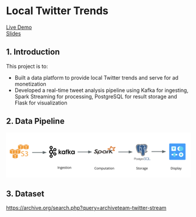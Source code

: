 # Local Twitter Trends

<a href="http://dataplatform.me/" rel="nofollow">Live Demo</a><br>
<a href="https://bit.ly/37ZTaCu" rel="nofollow">Slides</a>

## 1. Introduction
This project is to: <br>
- Built a data platform to provide local Twitter trends and serve for ad monetization
- Developed a real-time tweet analysis pipeline using Kafka for ingesting, Spark Streaming for processing, PostgreSQL for result storage and Flask for visualization

## 2. Data Pipeline
![](image/pipeline.png)

## 3. Dataset
https://archive.org/search.php?query=archiveteam-twitter-stream

